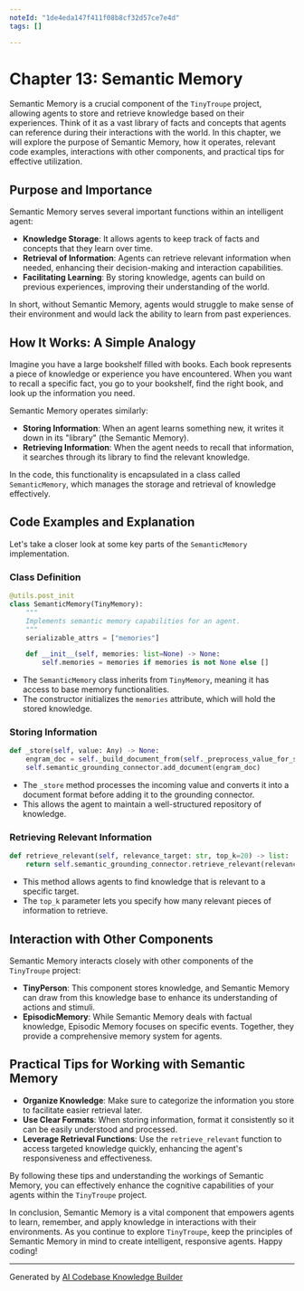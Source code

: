 ```yaml
---
noteId: "1de4eda147f411f08b8cf32d57ce7e4d"
tags: []

---
```


# Chapter 13: Semantic Memory

Semantic Memory is a crucial component of the `TinyTroupe` project, allowing agents to store and retrieve knowledge based on their experiences. Think of it as a vast library of facts and concepts that agents can reference during their interactions with the world. In this chapter, we will explore the purpose of Semantic Memory, how it operates, relevant code examples, interactions with other components, and practical tips for effective utilization.

## Purpose and Importance

Semantic Memory serves several important functions within an intelligent agent:

- **Knowledge Storage**: It allows agents to keep track of facts and concepts that they learn over time.
- **Retrieval of Information**: Agents can retrieve relevant information when needed, enhancing their decision-making and interaction capabilities.
- **Facilitating Learning**: By storing knowledge, agents can build on previous experiences, improving their understanding of the world.

In short, without Semantic Memory, agents would struggle to make sense of their environment and would lack the ability to learn from past experiences.

## How It Works: A Simple Analogy

Imagine you have a large bookshelf filled with books. Each book represents a piece of knowledge or experience you have encountered. When you want to recall a specific fact, you go to your bookshelf, find the right book, and look up the information you need. 

Semantic Memory operates similarly:

- **Storing Information**: When an agent learns something new, it writes it down in its "library" (the Semantic Memory).
- **Retrieving Information**: When the agent needs to recall that information, it searches through its library to find the relevant knowledge.

In the code, this functionality is encapsulated in a class called `SemanticMemory`, which manages the storage and retrieval of knowledge effectively.

## Code Examples and Explanation

Let's take a closer look at some key parts of the `SemanticMemory` implementation.

### Class Definition

```python
@utils.post_init
class SemanticMemory(TinyMemory):
    """
    Implements semantic memory capabilities for an agent.
    """
    serializable_attrs = ["memories"]

    def __init__(self, memories: list=None) -> None:
        self.memories = memories if memories is not None else []
```

- The `SemanticMemory` class inherits from `TinyMemory`, meaning it has access to base memory functionalities.
- The constructor initializes the `memories` attribute, which will hold the stored knowledge.

### Storing Information

```python
def _store(self, value: Any) -> None:
    engram_doc = self._build_document_from(self._preprocess_value_for_storage(value))
    self.semantic_grounding_connector.add_document(engram_doc)
```

- The `_store` method processes the incoming value and converts it into a document format before adding it to the grounding connector.
- This allows the agent to maintain a well-structured repository of knowledge.

### Retrieving Relevant Information

```python
def retrieve_relevant(self, relevance_target: str, top_k=20) -> list:
    return self.semantic_grounding_connector.retrieve_relevant(relevance_target, top_k)
```

- This method allows agents to find knowledge that is relevant to a specific target.
- The `top_k` parameter lets you specify how many relevant pieces of information to retrieve.

## Interaction with Other Components

Semantic Memory interacts closely with other components of the `TinyTroupe` project:

- **TinyPerson**: This component stores knowledge, and Semantic Memory can draw from this knowledge base to enhance its understanding of actions and stimuli.
- **EpisodicMemory**: While Semantic Memory deals with factual knowledge, Episodic Memory focuses on specific events. Together, they provide a comprehensive memory system for agents.

## Practical Tips for Working with Semantic Memory

- **Organize Knowledge**: Make sure to categorize the information you store to facilitate easier retrieval later.
- **Use Clear Formats**: When storing information, format it consistently so it can be easily understood and processed.
- **Leverage Retrieval Functions**: Use the `retrieve_relevant` function to access targeted knowledge quickly, enhancing the agent's responsiveness and effectiveness.

By following these tips and understanding the workings of Semantic Memory, you can effectively enhance the cognitive capabilities of your agents within the `TinyTroupe` project.

In conclusion, Semantic Memory is a vital component that empowers agents to learn, remember, and apply knowledge in interactions with their environments. As you continue to explore `TinyTroupe`, keep the principles of Semantic Memory in mind to create intelligent, responsive agents. Happy coding!

---

Generated by [AI Codebase Knowledge Builder](https://github.com/The-Pocket/Tutorial-Codebase-Knowledge)